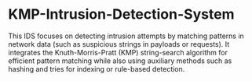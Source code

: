 # KMP-Intrusion-Detection-System
This IDS focuses on detecting intrusion attempts by matching patterns in network data (such as suspicious strings in payloads or requests). It integrates the Knuth-Morris-Pratt (KMP) string-search algorithm for efficient pattern matching while also using auxiliary methods such as hashing and tries for indexing or rule-based detection.
